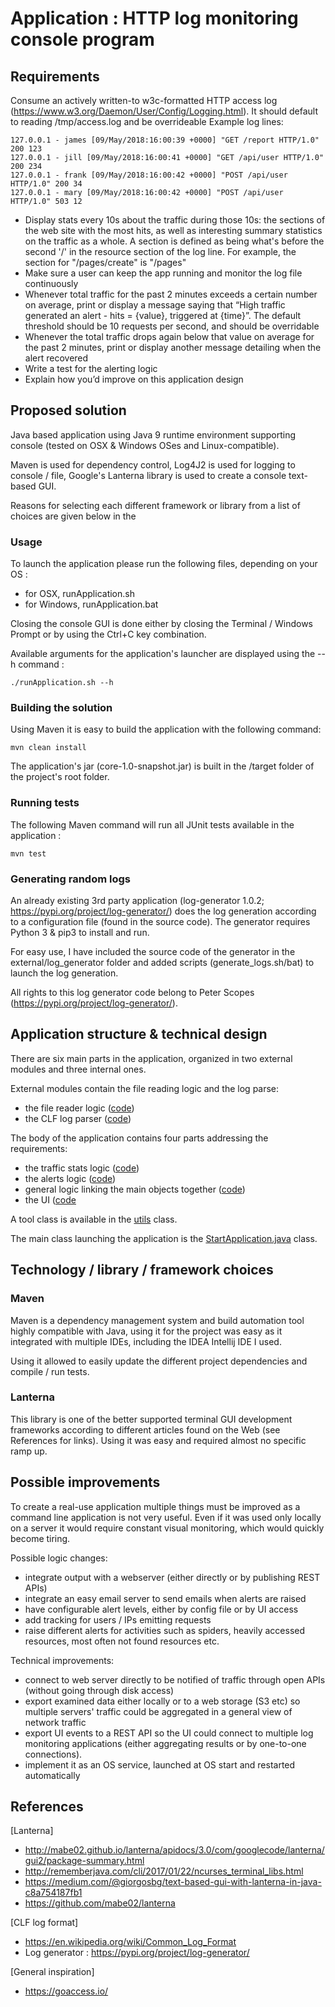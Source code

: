 # Application : HTTP log monitoring console program
                     
## Requirements 

Consume an actively written-to w3c-formatted HTTP access log (https://www.w3.org/Daemon/User/Config/Logging.html). It should default to reading /tmp/access.log and be overrideable
Example log lines:

```
127.0.0.1 - james [09/May/2018:16:00:39 +0000] "GET /report HTTP/1.0" 200 123
127.0.0.1 - jill [09/May/2018:16:00:41 +0000] "GET /api/user HTTP/1.0" 200 234
127.0.0.1 - frank [09/May/2018:16:00:42 +0000] "POST /api/user HTTP/1.0" 200 34
127.0.0.1 - mary [09/May/2018:16:00:42 +0000] "POST /api/user HTTP/1.0" 503 12
```
 
* Display stats every 10s about the traffic during those 10s: the sections of the web site with the most hits, as well as interesting summary statistics on the traffic as a whole. A section is defined as being what's before the second '/' in the resource section of the log line. For example, the section for "/pages/create" is "/pages"
* Make sure a user can keep the app running and monitor the log file continuously
* Whenever total traffic for the past 2 minutes exceeds a certain number on average, print or display a message saying that “High traffic generated an alert - hits = {value}, triggered at {time}”. The default threshold should be 10 requests per second, and should be overridable
* Whenever the total traffic drops again below that value on average for the past 2 minutes, print or display another message detailing when the alert recovered
* Write a test for the alerting logic
* Explain how you’d improve on this application design

## Proposed solution

Java based application using Java 9 runtime environment supporting console (tested on OSX & Windows OSes and Linux-compatible).

Maven is used for dependency control, Log4J2 is used for logging to console / file, Google's Lanterna library is used to create a console text-based GUI.

Reasons for selecting each different framework or library from a list of choices are given below in the 

### Usage

To launch the application please run the following files, depending on your OS :
* for OSX, runApplication.sh
* for Windows, runApplication.bat

Closing the console GUI is done either by closing the Terminal / Windows Prompt or by using the Ctrl+C key combination.

Available arguments for the application's launcher are displayed using the --h command :
```
./runApplication.sh --h
```

### Building the solution

Using Maven it is easy to build the application with the following command:
```
mvn clean install
```
The application's jar (core-1.0-snapshot.jar) is built in the /target folder of the project's root folder.

### Running tests

The following Maven command will run all JUnit tests available in the application : 
```
mvn test
```

### Generating random logs

An already existing 3rd party application (log-generator 1.0.2; https://pypi.org/project/log-generator/) does the log generation according to a configuration file (found in the source code).
The generator requires Python 3 & pip3 to install and run.

For easy use, I have included the source code of the generator in the external/log_generator folder and added scripts (generate_logs.sh/bat) to launch the log generation.

All rights to this log generator code belong to Peter Scopes (https://pypi.org/project/log-generator/). 

## Application structure & technical design

There are six main parts in the application, organized in two external modules and three internal ones.

External modules contain the file reading logic and the log parse: 
* the file reader logic ([code](src/main/java/com/filereader))
* the CLF log parser ([code](src/main/java/com/clfparser))

The body of the application contains four parts addressing the requirements:
* the traffic stats logic ([code](src/main/java/com/homework/monitoring/stats))
* the alerts logic ([code](src/main/java/com/homework/monitoring/alerts))
* general logic linking the main objects together ([code](src/main/java/com/homework/monitoring))
* the UI ([code](src/main/java/com/homework/ui)

A tool class is available in the [utils](src/main/java/com/utils/ConversionUtils.java) class.

The main class launching the application is the [StartApplication.java](src/main/java/com/homework/StartApplication.java) class.

## Technology / library / framework choices
### Maven
Maven is a dependency management system and build automation tool highly compatible with Java, using it for the project was easy as it integrated with multiple IDEs, including the IDEA Intellij IDE I used.

Using it allowed to easily update the different project dependencies and compile / run tests.

### Lanterna
This library is one of the better supported terminal GUI development frameworks according to different articles found on the Web (see References for links).
Using it was easy and required almost no specific ramp up.

## Possible improvements
To create a real-use application multiple things must be improved as a command line application is not very useful. Even if it was used only locally on a server it would require constant visual monitoring, which would quickly become tiring.

Possible logic changes:
* integrate output with a webserver (either directly or by publishing REST APIs)
* integrate an easy email server to send emails when alerts are raised
* have configurable alert levels, either by config file or by UI access
* add tracking for users / IPs emitting requests
* raise different alerts for activities such as spiders, heavily accessed resources, most often not found resources etc.

Technical improvements:
* connect to web server directly to be notified of traffic through open APIs (without going through disk access)
* export examined data either locally or to a web storage (S3 etc) so multiple servers' traffic could be aggregated in a general view of network traffic
* export UI events to a REST API so the UI could connect to multiple log monitoring applications (either aggregating results or by one-to-one connections).
* implement it as an OS service, launched at OS start and restarted automatically

## References
[Lanterna]
* http://mabe02.github.io/lanterna/apidocs/3.0/com/googlecode/lanterna/gui2/package-summary.html
* http://rememberjava.com/cli/2017/01/22/ncurses_terminal_libs.html
* https://medium.com/@giorgosbg/text-based-gui-with-lanterna-in-java-c8a754187fb1
* https://github.com/mabe02/lanterna

[CLF log format]
* https://en.wikipedia.org/wiki/Common_Log_Format
* Log generator : https://pypi.org/project/log-generator/

[General inspiration]
* https://goaccess.io/
